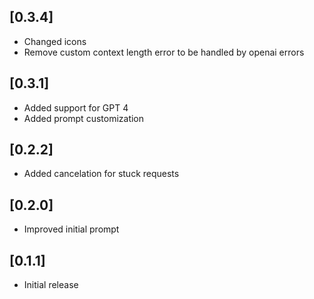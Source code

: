 ## [0.3.4]
- Changed icons
- Remove custom context length error to be handled by openai errors
## [0.3.1]
- Added support for GPT 4
- Added prompt customization
## [0.2.2]
- Added cancelation for stuck requests
## [0.2.0]
- Improved initial prompt
## [0.1.1]
- Initial release
